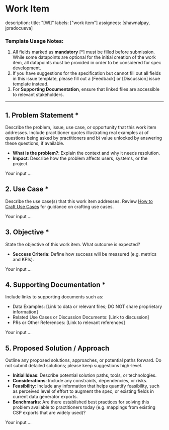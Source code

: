 # Work Item
description:
title: "[WI]"
labels: ["work item"]
assignees: [shawnalpay, jpradocueva]

### **Template Usage Notes**:
1. All fields marked as **mandatory** [*] must be filled before submission.  While some datapoints are optional for the initial creation of the work item, all datapoints must be provided in order to be considered for spec development.
2. If you have suggestions for the specification but cannot fill out all fields in this issue template, please fill out a [Feedback] or [Discussion] issue template instead.
3. For **Supporting Documentation**, ensure that linked files are accessible to relevant stakeholders.
   
---

## 1. **Problem Statement** *
Describe the problem, issue, use case, or opportunity that this work item addresses.
Include practitioner quotes illustrating real examples a) of questions being asked by practitioners and b) value unlocked by answering these questions, if available.
- **What is the problem?**: Explain the context and why it needs resolution.
- **Impact**: Describe how the problem affects users, systems, or the project.

Your input ...

## 2. **Use Case** *
Describe the use case(s) that this work item addresses.
Review [How to Craft Use Cases](/supporting_content/usecases/howtocraftusecases.md) for guidance on crafting use cases.

Your input ...

## 3. **Objective** *
State the objective of this work item. What outcome is expected?
- **Success Criteria**: Define how success will be measured (e.g. metrics and KPIs).

Your input ...

## 4. **Supporting Documentation** *
Include links to supporting documents such as:
- Data Examples: [Link to data or relevant files; DO NOT share proprietary information]
- Related Use Cases or Discussion Documents: [Link to discussion]
- PRs or Other References: [Link to relevant references]

Your input ...

## 5. **Proposed Solution / Approach**
Outline any proposed solutions, approaches, or potential paths forward.  Do not submit detailed solutions; please keep suggestions high-level.
- **Initial Ideas**: Describe potential solution paths, tools, or technologies.
- **Considerations**: Include any constraints, dependencies, or risks.
- **Feasibility**: Include any information that helps quantify feasibility, such as perceived level of effort to augment the spec, or existing fields in current data generator exports. 
- **Benchmarks**: Are there established best practices for solving this problem available to practitioners today (e.g. mappings from existing CSP exports that are widely used)?

Your input ...
